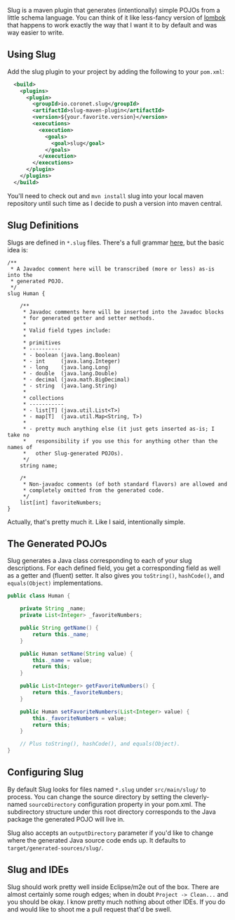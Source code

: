 Slug is a maven plugin that generates (intentionally) simple POJOs from a
little schema language. You can think of it like less-fancy version of
[lombok](https://projectlombok.org/) that happens to work exactly the way that
I want it to by default and was way easier to write.

## Using Slug

Add the slug plugin to your project by adding the following to your `pom.xml`:

```xml
  <build>
    <plugins>
      <plugin>
        <groupId>io.coronet.slug</groupId>
        <artifactId>slug-maven-plugin</artifactId>
        <version>${your.favorite.version}</version>
        <executions>
          <execution>
            <goals>
              <goal>slug</goal>
            </goals>
          </execution>
        </executions>
      </plugin>
    </plugins>
  </build>
```

You'll need to check out and `mvn install` slug into your local maven
repository until such time as I decide to push a version into maven
central.

## Slug Definitions

Slugs are defined in `*.slug` files. There's a full grammar
[here](src/main/antlr4), but the basic idea is:

```
/**
 * A Javadoc comment here will be transcribed (more or less) as-is into the
 * generated POJO.
 */
slug Human {

    /**
     * Javadoc comments here will be inserted into the Javadoc blocks
     * for generated getter and setter methods.
     *
     * Valid field types include:
     *
     * primitives
     * ----------
     * - boolean (java.lang.Boolean)
     * - int     (java.lang.Integer)
     * - long    (java.lang.Long)
     * - double  (java.lang.Double)
     * - decimal (java.math.BigDecimal)
     * - string  (java.lang.String)
     *
     * collections
     * -----------
     * - list[T] (java.util.List<T>)
     * - map[T]  (java.util.Map<String, T>)
     *
     * - pretty much anything else (it just gets inserted as-is; I take no
     *   responsibility if you use this for anything other than the names of
     *   other Slug-generated POJOs).
     */
    string name;

    /*
     * Non-javadoc comments (of both standard flavors) are allowed and
     * completely omitted from the generated code.
     */
    list[int] favoriteNumbers;
}
```

Actually, that's pretty much it. Like I said, intentionally simple.

## The Generated POJOs

Slug generates a Java class corresponding to each of your slug descriptions.
For each defined field, you get a corresponding field as well as a getter and
(fluent) setter. It also gives you `toString()`, `hashCode()`, and
`equals(Object)` implementations.

```java
public class Human {

    private String _name;
    private List<Integer> _favoriteNumbers;

    public String getName() {
        return this._name;
    }

    public Human setName(String value) {
        this._name = value;
        return this;
    }

    public List<Integer> getFavoriteNumbers() {
        return this._favoriteNumbers;
    }

    public Human setFavoriteNumbers(List<Integer> value) {
        this._favoriteNumbers = value;
        return this;
    }

    // Plus toString(), hashCode(), and equals(Object).
}
```

## Configuring Slug

By default Slug looks for files named `*.slug` under `src/main/slug/` to
process. You can change the source directory by setting the cleverly-
named `sourceDirectory` configuration property in your pom.xml. The
subdirectory structure under this root directory corresponds to the
Java package the generated POJO will live in.

Slug also accepts an `outputDirectory` parameter if you'd like to
change where the generated Java source code ends up. It defaults
to `target/generated-sources/slug/`.

## Slug and IDEs

Slug should work pretty well inside Eclipse/m2e out of the box. There are
almost certainly some rough edges; when in doubt `Project -> Clean...` and you
should be okay. I know pretty much nothing about other IDEs. If you do and
would like to shoot me a pull request that'd be swell.
